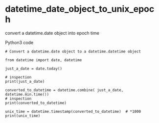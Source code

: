 # datetime_date_object_to_unix_epoch
convert a datetime.date object into epoch time

Python3 code
```
# Convert a datetime.date object to a datetime.datetime object

from datetime import date, datetime

just_a_date = date.today()

# inspection
print(just_a_date)

converted_to_datetime = datetime.combine( just_a_date, datetime.min.time())
# inspection
print(converted_to_datetime)

unix_time = datetime.timestamp(converted_to_datetime)  # *1000
print(unix_time)
```
